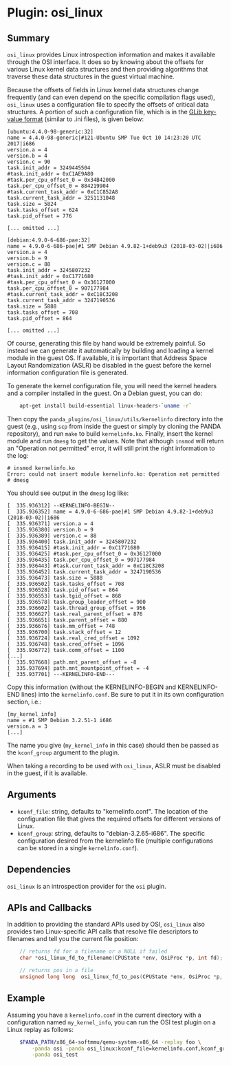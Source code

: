 Plugin: osi_linux
===========

Summary
-------

`osi_linux` provides Linux introspection information and makes it available through the OSI interface. It does so by knowing about the offsets for various Linux kernel data structures and then providing algorithms that traverse these data structures in the guest virtual machine.

Because the offsets of fields in Linux kernel data structures change frequently (and can even depend on the specific compilation flags used), `osi_linux` uses a configuration file to specify the offsets of critical data structures. A portion of such a configuration file, which is in the [GLib key-value format](https://developer.gnome.org/glib/stable/glib-Key-value-file-parser.html) (similar to .ini files), is given below:

    [ubuntu:4.4.0-98-generic:32]
    name = 4.4.0-98-generic|#121-Ubuntu SMP Tue Oct 10 14:23:20 UTC 2017|i686
    version.a = 4
    version.b = 4
    version.c = 90
    task.init_addr = 3249445504
    #task.init_addr = 0xC1AE9A80
    #task.per_cpu_offset_0 = 0x34B42000
    task.per_cpu_offset_0 = 884219904
    #task.current_task_addr = 0xC1C852A8
    task.current_task_addr = 3251131048
    task.size = 5824
    task.tasks_offset = 624
    task.pid_offset = 776

    [... omitted ...]

    [debian:4.9.0-6-686-pae:32]
    name = 4.9.0-6-686-pae|#1 SMP Debian 4.9.82-1+deb9u3 (2018-03-02)|i686
    version.a = 4
    version.b = 9
    version.c = 88
    task.init_addr = 3245807232
    #task.init_addr = 0xC1771680
    #task.per_cpu_offset_0 = 0x36127000
    task.per_cpu_offset_0 = 907177984
    #task.current_task_addr = 0xC18C3208
    task.current_task_addr = 3247190536
    task.size = 5888
    task.tasks_offset = 708
    task.pid_offset = 864

    [... omitted ...]

Of course, generating this file by hand would be extremely painful. So instead we can generate it automatically by building and loading a kernel module in the guest OS.  If available, it is important that Address Space Layout Randomization (ASLR) be disabled in the guest before the kernel information configuration file is generated.

To generate the kernel configuration file, you will need the kernel headers and a compiler installed in the guest. On a Debian guest, you can do:

```sh
    apt-get install build-essential linux-headers-`uname -r`
```

Then copy the `panda_plugins/osi_linux/utils/kernelinfo` directory into the guest (e.g., using `scp` from inside the guest or simply by cloning the PANDA repository), and run `make` to build `kernelinfo.ko`. Finally, insert the kernel module and run `dmesg` to get the values. Note that although `insmod` will return an "Operation not permitted" error, it will still print the right information to the log:

    # insmod kernelinfo.ko
    Error: could not insert module kernelinfo.ko: Operation not permitted
    # dmesg

You should see output in the `dmesg` log like:

    [  335.936312] --KERNELINFO-BEGIN--
    [  335.936352] name = 4.9.0-6-686-pae|#1 SMP Debian 4.9.82-1+deb9u3 (2018-03-02)|i686
    [  335.936371] version.a = 4
    [  335.936380] version.b = 9
    [  335.936389] version.c = 88
    [  335.936400] task.init_addr = 3245807232
    [  335.936415] #task.init_addr = 0xC1771680
    [  335.936425] #task.per_cpu_offset_0 = 0x36127000
    [  335.936435] task.per_cpu_offset_0 = 907177984
    [  335.936443] #task.current_task_addr = 0xC18C3208
    [  335.936452] task.current_task_addr = 3247190536
    [  335.936473] task.size = 5888
    [  335.936502] task.tasks_offset = 708
    [  335.936528] task.pid_offset = 864
    [  335.936553] task.tgid_offset = 868
    [  335.936578] task.group_leader_offset = 900
    [  335.936602] task.thread_group_offset = 956
    [  335.936627] task.real_parent_offset = 876
    [  335.936651] task.parent_offset = 880
    [  335.936676] task.mm_offset = 748
    [  335.936700] task.stack_offset = 12
    [  335.936724] task.real_cred_offset = 1092
    [  335.936748] task.cred_offset = 1096
    [  335.936772] task.comm_offset = 1100
    [...]
    [  335.937668] path.mnt_parent_offset = -8
    [  335.937694] path.mnt_mountpoint_offset = -4
    [  335.937701] ---KERNELINFO-END---

Copy this information (without the KERNELINFO-BEGIN and KERNELINFO-END lines) into the `kernelinfo.conf`. Be sure to put it in its own configuration section, i.e.:

    [my_kernel_info]
    name = #1 SMP Debian 3.2.51-1 i686
    version.a = 3
    [...]

The name you give (`my_kernel_info` in this case) should then be passed as the `kconf_group` argument to the plugin.

When taking a recording to be used with `osi_linux`, ASLR must be disabled in the guest, if it is available.

Arguments
---------

* `kconf_file`: string, defaults to "kernelinfo.conf". The location of the configuration file that gives the required offsets for different versions of Linux.
* `kconf_group`: string, defaults to "debian-3.2.65-i686". The specific configuration desired from the kernelinfo file (multiple configurations can be stored in a single `kernelinfo.conf`).

Dependencies
------------

`osi_linux` is an introspection provider for the `osi` plugin.

APIs and Callbacks
------------------

In addition to providing the standard APIs used by OSI, `osi_linux` also provides two Linux-specific API calls that resolve file descriptors to filenames and tell you the current file position:

```C
    // returns fd for a filename or a NULL if failed
    char *osi_linux_fd_to_filename(CPUState *env, OsiProc *p, int fd);

    // returns pos in a file
    unsigned long long  osi_linux_fd_to_pos(CPUState *env, OsiProc *p, int fd);
```

Example
-------

Assuming you have a `kernelinfo.conf` in the current directory with a configuration named `my_kernel_info`, you can run the OSI test plugin on a Linux replay as follows:

```bash
    $PANDA_PATH/x86_64-softmmu/qemu-system-x86_64 -replay foo \
        -panda osi -panda osi_linux:kconf_file=kernelinfo.conf,kconf_group=my_kernel_info \
        -panda osi_test
```